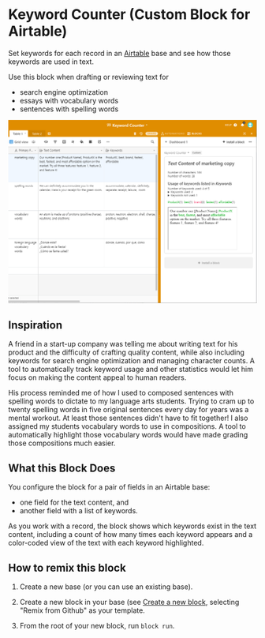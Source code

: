 # Keyword Counter (Custom Block for Airtable)

Set keywords for each record in an [Airtable](https://airtable.com) base and see how those keywords are used in text.

Use this block when drafting or reviewing text for 
- search engine optimization
- essays with vocabulary words
- sentences with spelling words

![](/keyword_counter.png)
## Inspiration

A friend in a start-up company was telling me about writing text for his product and the difficulty of crafting quality content, 
while also including keywords for search engine optimization and managing character counts.
A tool to automatically track keyword usage and other statistics would let him focus on making the content appeal to human readers.

His process reminded me of how I used to composed sentences with spelling words to dictate to my language arts students. 
Trying to cram up to twenty spelling words in five original sentences every day for years was a mental workout. 
At least those sentences didn't have to fit together! I also assigned my students vocabulary words to use in compositions. 
A tool to automatically highlight those vocabulary words would have made grading those compositions much easier.

## What this Block Does

You configure the block for a pair of fields in an Airtable base: 
- one field for the text content, and 
- another field with a list of keywords. 

As you work with a record, the block shows which keywords exist in the text content, 
including a count of how many times each keyword appears and a color-coded view of the text with each keyword highlighted.

## How to remix this block

1. Create a new base (or you can use an existing base).

2. Create a new block in your base (see [Create a new block](https://airtable.com/developers/blocks/guides/hello-world-tutorial#create-a-new-block),
   selecting "Remix from Github" as your template.

3. From the root of your new block, run `block run`.
